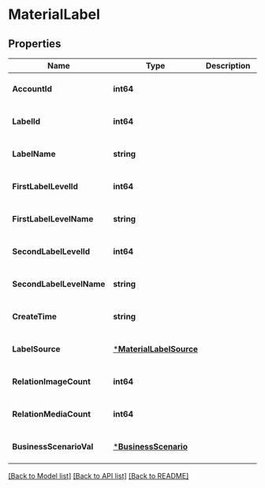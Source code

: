 # MaterialLabel

## Properties
Name | Type | Description | Notes
------------ | ------------- | ------------- | -------------
**AccountId** | **int64** |  | [optional] [default to null]
**LabelId** | **int64** |  | [optional] [default to null]
**LabelName** | **string** |  | [optional] [default to null]
**FirstLabelLevelId** | **int64** |  | [optional] [default to null]
**FirstLabelLevelName** | **string** |  | [optional] [default to null]
**SecondLabelLevelId** | **int64** |  | [optional] [default to null]
**SecondLabelLevelName** | **string** |  | [optional] [default to null]
**CreateTime** | **string** |  | [optional] [default to null]
**LabelSource** | [***MaterialLabelSource**](MaterialLabelSource.md) |  | [optional] [default to null]
**RelationImageCount** | **int64** |  | [optional] [default to null]
**RelationMediaCount** | **int64** |  | [optional] [default to null]
**BusinessScenarioVal** | [***BusinessScenario**](BusinessScenario.md) |  | [optional] [default to null]

[[Back to Model list]](../README.md#documentation-for-models) [[Back to API list]](../README.md#documentation-for-api-endpoints) [[Back to README]](../README.md)



